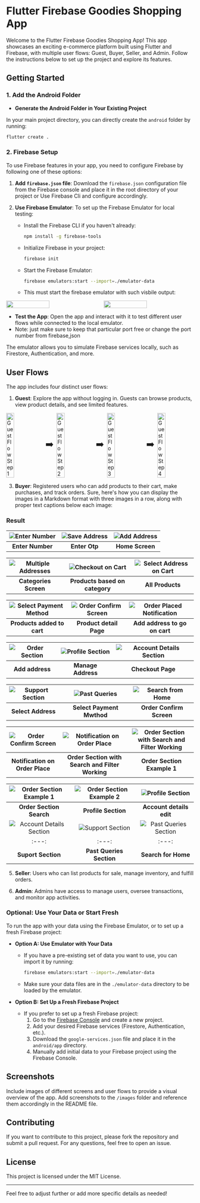 

# Flutter Firebase Goodies Shopping App

Welcome to the Flutter Firebase Goodies Shopping App! This app showcases an exciting e-commerce platform built using Flutter and Firebase, with multiple user flows: Guest, Buyer, Seller, and Admin. Follow the instructions below to set up the project and explore its features.

## Getting Started

### 1. Add the Android Folder



- **Generate the Android Folder in Your Existing Project**
  
 In your main project directory, you can directly create the `android` folder by running:
  ```bash
  flutter create .
  ```

### 2. Firebase Setup

To use Firebase features in your app, you need to configure Firebase by following one of these options:

1. **Add `firebase.json` file**: Download the `firebase.json` configuration file from the Firebase console and place it in the root directory of your project or Use Firebase Cli and configure accordingly.

2. **Use Firebase Emulator**: To set up the Firebase Emulator for local testing:

    - Install the Firebase CLI if you haven't already:
      ```bash
      npm install -g firebase-tools
      ```

    - Initialize Firebase in your project:
      ```bash
      firebase init
      ```

    - Start the Firebase Emulator:
      ```bash
      firebase emulators:start --import=./emulator-data
      ```

   - This must start the firebase emulator with such  visbile output:
<div style="display: flex; justify-content: space-between;">
  <img src="https://github.com/user-attachments/assets/b31e2355-6628-415a-84fc-d6019940bf1e" style="width: 48%; height: 50%;" />
  <img src="https://github.com/user-attachments/assets/b054e7ce-a177-4605-9c05-6d0e83acb48e" style="width: 48%; height: 50%;" />
</div>




- **Test the App**: Open the app and interact with it to test different user flows while connected to the local emulator.
- Note: just make  sure to keep that particular port free or change the port number from firebase,json


The emulator allows you to simulate Firebase services locally, such as Firestore, Authentication, and more.

## User Flows

The app includes four distinct user flows:

1. **Guest**: Explore the app without logging in. Guests can browse products, view product details, and see limited features.
<div style="display: flex; align-items: center; justify-content: space-between;">
  <img src="https://github.com/user-attachments/assets/104c86d4-1ded-4a53-b6e9-86c2ac2f1cfd" style="width: 22%; height: auto;" alt="Guest Flow Step 1" />
  <span style="font-size: 24px; margin: 0 8px;">➡️</span>
  <img src="https://github.com/user-attachments/assets/839c4004-8ba9-4afe-a217-398960a55912" style="width: 22%; height: auto;" alt="Guest Flow Step 2" />
  <span style="font-size: 24px; margin: 0 8px;">➡️</span>
  <img src="https://github.com/user-attachments/assets/53632926-196f-4fc1-9d54-a983a8d2b2dd" style="width: 22%; height: auto;" alt="Guest Flow Step 3" />
  <span style="font-size: 24px; margin: 0 8px;">➡️</span>
  <img src="https://github.com/user-attachments/assets/7405abb0-97ac-4ecd-8eb3-a0d604410a20" style="width: 22%; height: auto;" alt="Guest Flow Step 4" />
</div>








3. **Buyer**: Registered users who can add products to their cart, make purchases, and track orders.
Sure, here's how you can display the images in a Markdown format with three images in a row, along with proper text captions below each image:



### Result

| ![Enter Number](https://github.com/user-attachments/assets/5a7925c1-c41c-4627-9006-115b36cba4f8) | ![Save Address](https://github.com/user-attachments/assets/f3dab607-82b1-48a7-91b6-9e8e1df2a0b1) | ![Add Address](https://github.com/user-attachments/assets/ec0d40eb-2f2c-452d-b58f-518dca7671be) |
|:---:|:---:|:---:|
| **Enter Number** | **Enter Otp** | **Home Screen** |

| ![Multiple Addresses](https://github.com/user-attachments/assets/384205c5-3a2a-4c4a-b8b7-853d1d5d1fa7) | ![Checkout on Cart](https://github.com/user-attachments/assets/3b527eb7-4cfd-4279-b6b7-4e383517cd48) | ![Select Address on Cart](https://github.com/user-attachments/assets/3bb179f0-2d2b-4688-b9c1-2adae56ef477) |
|:---:|:---:|:---:|
| **Categories Screen** | **Products based on category** | **All Products** |

| ![Select Payment Method](https://github.com/user-attachments/assets/2ff0921c-e77a-4d48-8a16-4ba96ce0bdb4) | ![Order Confirm Screen](https://github.com/user-attachments/assets/b0d2f159-aa17-4f45-b755-c385536b1b29) | ![Order Placed Notification](https://github.com/user-attachments/assets/32af3f70-8687-443d-a149-1f1ceeac9251) |
|:---:|:---:|:---:|
| **Products added to cart** | **Product detail Page** | **Add address to go on cart** |

| ![Order Section](https://github.com/user-attachments/assets/c22a6e77-3a33-4232-bd18-8c248bdb4ede) | ![Profile Section](https://github.com/user-attachments/assets/05c906fb-58e3-4655-a186-b4edfee4aa11) | ![Account Details Section](https://github.com/user-attachments/assets/ba2f173c-3994-422b-b469-71fbd91bb229) |
|:---:|:---:|:---:|
| **Add address** | **Manage Address** | **Checkout Page** |

| ![Support Section](https://github.com/user-attachments/assets/898cb342-9a19-464c-8e93-59ba92b06a9a) | ![Past Queries](https://github.com/user-attachments/assets/95f9f48c-e88b-4538-b9e1-3c138e5f936c) | ![Search from Home](https://github.com/user-attachments/assets/515a4901-f998-4b52-889b-948f7c58607d) |
|:---:|:---:|:---:|
| **Select Address** | **Select Payment Mwthod** | **Order Confirm Screen** |


| ![Order Confirm Screen](https://github.com/user-attachments/assets/0ca3a516-e7f5-44d4-8c5d-d224075413ce) | ![Notification on Order Place](https://github.com/user-attachments/assets/65600110-6ffb-48f9-a7d8-7f70d844f8bf) | ![Order Section with Search and Filter Working](https://github.com/user-attachments/assets/3bb04557-98a1-49a4-9173-0a4bee2b7a53) |
|:---:|:---:|:---:|
| **Notification on Order Place** | **Order Section with Search and Filter Working** | **Order Section Example 1** |

| ![Order Section Example 1](https://github.com/user-attachments/assets/3457586f-6fe9-4ca1-89a5-7d27f40ab942) | ![Order Section Example 2](https://github.com/user-attachments/assets/f57aff96-1b9a-443b-a3d5-093c2c01f99e) | ![Profile Section](https://github.com/user-attachments/assets/88eb3632-7ecb-4dc6-be3f-e3677a38bcfe) |
|:---:|:---:|:---:|
| **Order Section Search** | **Profile Section** | **Account details edit** |
| ![Account Details Section](https://github.com/user-attachments/assets/507f8df1-1ea1-4a74-91fb-90b2abc37047) | ![Support Section](https://github.com/user-attachments/assets/d3c3f492-8ab5-401f-9c4d-af2e51fc7cb4) | ![Past Queries Section](https://github.com/user-attachments/assets/6e454140-52e0-4dcf-b119-e7617a57c9e1) |
|:---:|:---:|:---:|
| **Suport Section** | **Past Queries Section** | **Search for Home** |


5. **Seller**: Users who can list products for sale, manage inventory, and fulfill orders.

  

6. **Admin**: Admins have access to manage users, oversee transactions, and monitor app activities.

 



### Optional: Use Your Data or Start Fresh

To run the app with your data using the Firebase Emulator, or to set up a fresh Firebase project:

- **Option A: Use Emulator with Your Data**
  - If you have a pre-existing set of data you want to use, you can import it by running:
    ```bash
    firebase emulators:start --import=./emulator-data
    ```
  - Make sure your data files are in the `./emulator-data` directory to be loaded by the emulator.

- **Option B: Set Up a Fresh Firebase Project**
  - If you prefer to set up a fresh Firebase project:
    1. Go to the [Firebase Console](https://console.firebase.google.com/) and create a new project.
    2. Add your desired Firebase services (Firestore, Authentication, etc.).
    3. Download the `google-services.json` file and place it in the `android/app` directory.
    4. Manually add initial data to your Firebase project using the Firebase Console.

## Screenshots

Include images of different screens and user flows to provide a visual overview of the app. Add screenshots to the `/images` folder and reference them accordingly in the README file.

## Contributing

If you want to contribute to this project, please fork the repository and submit a pull request. For any questions, feel free to open an issue.

## License

This project is licensed under the MIT License.

---

Feel free to adjust further or add more specific details as needed!
